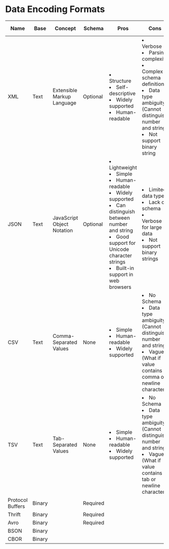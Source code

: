 # Data Encoding Formats

| Name | Base | Concept | Schema | Pros | Cons | Use cases |
|----|----|----|-----|----|----|----|
| XML | Text | Extensible Markup Language | Optional | <li>Structure<li>Self-descriptive<li>Widely supported<li>Human-readable | <li>Verbose<li>Parsing complexity<li>Complex schema definitions<li>Data type ambiguity (Cannot distinguish number and string)<li>Not support binary string | | 
| JSON | Text | JavaScript Object Notation | Optional | <li>Lightweight<li>Simple<li>Human-readable<li>Widely supported<li>Can distinguish between number and string<li>Good support for Unicode character strings<li>Built-in support in web browsers | <li>Limited data types<li>Lack of schema<li>Verbose for large data<li>Not support binary strings | |
| CSV | Text | Comma-Separated Values | None | <li>Simple<li>Human-readable<li>Widely supported | <li>No Schema<li>Data type ambiguity (Cannot distinguish number and string)<li>Vague (What if value contains comma or newline character) | |
| TSV | Text | Tab-Separated Values | None | <li>Simple<li>Human-readable<li>Widely supported | <li>No Schema<li>Data type ambiguity (Cannot distinguish number and string)<li>Vague (What if value contains tab or newline character) | |
| Protocol Buffers | Binary | | Required |
| Thrift | Binary | | Required |
| Avro | Binary | | Required |
| BSON | Binary | | |
| CBOR | Binary | | |
